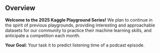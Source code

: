 ## Overview

**Welcome to the 2025 Kaggle Playground Series!** We plan to continue in the spirit of previous playgrounds, providing interesting and approachable datasets for our community to practice their machine learning skills, and anticipate a competition each month.

**Your Goal:** Your task it to predict listening time of a podcast episode.